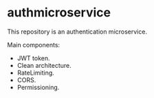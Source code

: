 # authmicroservice
This repository is an authentication microservice.  

Main components:

- JWT token.
- Clean architecture.
- RateLimiting.
- CORS.
- Permissioning.
